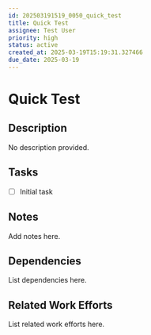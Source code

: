```yaml
---
id: 202503191519_0050_quick_test
title: Quick Test
assignee: Test User
priority: high
status: active
created_at: 2025-03-19T15:19:31.327466
due_date: 2025-03-19
---
```


# Quick Test

## Description
No description provided.

## Tasks
- [ ] Initial task

## Notes
Add notes here.

## Dependencies
List dependencies here.

## Related Work Efforts
List related work efforts here.